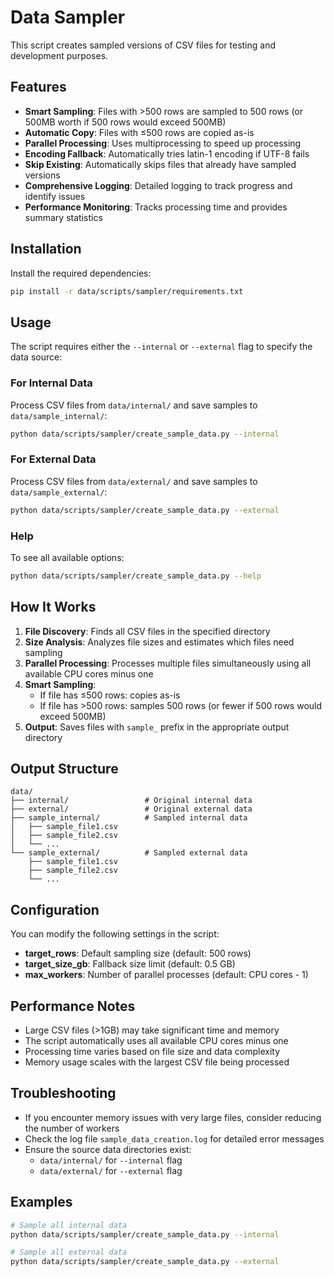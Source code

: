 # Data Sampler

This script creates sampled versions of CSV files for testing and development purposes.

## Features

- **Smart Sampling**: Files with >500 rows are sampled to 500 rows (or 500MB worth if 500 rows would exceed 500MB)
- **Automatic Copy**: Files with ≤500 rows are copied as-is
- **Parallel Processing**: Uses multiprocessing to speed up processing
- **Encoding Fallback**: Automatically tries latin-1 encoding if UTF-8 fails
- **Skip Existing**: Automatically skips files that already have sampled versions
- **Comprehensive Logging**: Detailed logging to track progress and identify issues
- **Performance Monitoring**: Tracks processing time and provides summary statistics

## Installation

Install the required dependencies:
```bash
pip install -r data/scripts/sampler/requirements.txt
```

## Usage

The script requires either the `--internal` or `--external` flag to specify the data source:

### For Internal Data
Process CSV files from `data/internal/` and save samples to `data/sample_internal/`:
```bash
python data/scripts/sampler/create_sample_data.py --internal
```

### For External Data
Process CSV files from `data/external/` and save samples to `data/sample_external/`:
```bash
python data/scripts/sampler/create_sample_data.py --external
```

### Help
To see all available options:
```bash
python data/scripts/sampler/create_sample_data.py --help
```

## How It Works

1. **File Discovery**: Finds all CSV files in the specified directory
2. **Size Analysis**: Analyzes file sizes and estimates which files need sampling
3. **Parallel Processing**: Processes multiple files simultaneously using all available CPU cores minus one
4. **Smart Sampling**: 
   - If file has ≤500 rows: copies as-is
   - If file has >500 rows: samples 500 rows (or fewer if 500 rows would exceed 500MB)
5. **Output**: Saves files with `sample_` prefix in the appropriate output directory

## Output Structure

```
data/
├── internal/                 # Original internal data
├── external/                 # Original external data  
├── sample_internal/          # Sampled internal data
│   ├── sample_file1.csv
│   ├── sample_file2.csv
│   └── ...
└── sample_external/          # Sampled external data
    ├── sample_file1.csv
    ├── sample_file2.csv
    └── ...
```

## Configuration

You can modify the following settings in the script:

- **target_rows**: Default sampling size (default: 500 rows)
- **target_size_gb**: Fallback size limit (default: 0.5 GB)
- **max_workers**: Number of parallel processes (default: CPU cores - 1)

## Performance Notes

- Large CSV files (>1GB) may take significant time and memory
- The script automatically uses all available CPU cores minus one
- Processing time varies based on file size and data complexity
- Memory usage scales with the largest CSV file being processed

## Troubleshooting

- If you encounter memory issues with very large files, consider reducing the number of workers
- Check the log file `sample_data_creation.log` for detailed error messages
- Ensure the source data directories exist:
  - `data/internal/` for `--internal` flag
  - `data/external/` for `--external` flag

## Examples

```bash
# Sample all internal data
python data/scripts/sampler/create_sample_data.py --internal

# Sample all external data
python data/scripts/sampler/create_sample_data.py --external
``` 